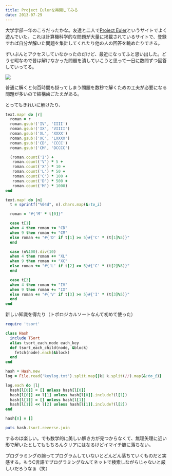 ```yaml
---
title: Project Eulerを再開してみる
date: 2013-07-29
---
```


大学学部一年のころだったかな。友達と二人で[Project Euler](http://projecteuler.net)というサイトでよく遊んでいた。これは計算機科学的な問題が大量に掲載されているサイトで、登録すれば自分が解いた問題を集計してくれたり他の人の回答を眺めたりできる。

ずいぶんとアクセスしていなかったのだけど、最近になってふと思い出した。どうせ暇なので昔は解けなかった問題を潰していこうと思って一日に数問ずつ回答していってる。

![](http://projecteuler.net/profile/xarsh.png)

普通に解くと何百時間も掛ってしまう問題を数秒で解くための工夫が必要になる問題が多いので結構歯ごたえがある。

とってもきれいに解けたり、

```ruby
text.map! do |r|
  roman = r
  roman.gsub!('IV', 'IIII')
  roman.gsub!('IX', 'VIIII')
  roman.gsub!('XL', 'XXXX')
  roman.gsub!('XC', 'LXXXX')
  roman.gsub!('CD', 'CCCC')
  roman.gsub!('CM', 'DCCCC')

  (roman.count('I') +
   roman.count('V') * 5 +
   roman.count('X') * 10 +
   roman.count('L') * 50 +
   roman.count('C') * 100 +
   roman.count('D') * 500 +
   roman.count('M') * 1000)
end

text.map! do |n|
  t = sprintf("%04d", n).chars.map(&:to_i)

  roman = "#{'M' * t[0]}"

  case t[1]
  when 4 then roman += "CD"
  when 9 then roman += "CM"
  else roman += "#{'D' if t[1] >= 5}#{'C' * (t[1]%5)}"
  end

  case (n%100).div(10)
  when 4 then roman += "XL"
  when 9 then roman += "XC"
  else roman += "#{'L' if t[2] >= 5}#{'C' * (t[2]%5)}"
  end

  case t[3]
  when 4 then roman += "IV"
  when 9 then roman += "IX"
  else roman += "#{'V' if t[3] >= 5}#{'I' * (t[3]%5)}"
  end
end
```

新しい知識を得たり（トポロジカルソートなんて初めて使った）

```ruby
require 'tsort'

class Hash
  include TSort
  alias tsort_each_node each_key
  def tsort_each_child(node, &block)
    fetch(node).each(&block)
  end
end

hash = Hash.new
log = File.read('keylog.txt').split.map{|k| k.split(//).map(&:to_i)}

log.each do |l|
  hash[l[0]] = [] unless hash[l[0]]
  hash[l[0]] << l[1] unless hash[l[0]].include?(l[1])
  hash[l[1]] = [] unless hash[l[1]]
  hash[l[1]] << l[2] unless hash[l[1]].include?(l[2])
end

hash[0] = []

puts hash.tsort.reverse.join
```

するのは楽しい。でも数学的に美しい解き方が見つからなくて、無理矢理に近い形で解いたとしてももちろんクリアにはなるけどイマイチ腑に落ちない。

プログラミングの腕ってプログラムしていないとどんどん落ちていくものだと実感する。もうC言語でプログラミングなんてネットで検索しながらじゃないと厳しいだろうなぁ（笑）
